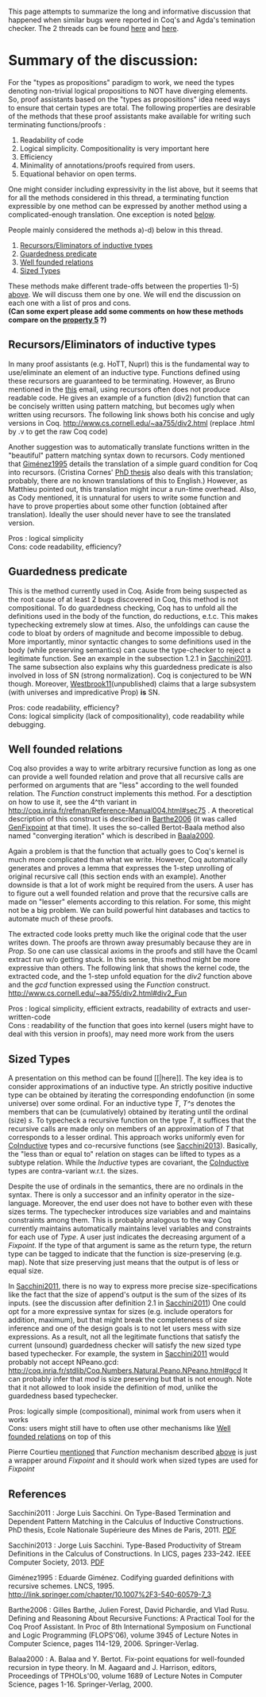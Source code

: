 This page attempts to summarize the long and informative discussion that happened when similar bugs were reported in Coq's and Agda's temination checker. The 2 threads can be found [here](https://sympa.inria.fr/sympa/arc/coq-club/2013-12/msg00119.html) and [here](https://sympa.inria.fr/sympa/arc/coq-club/2014-01/msg00036.html).

Summary of the discussion:
==========================

For the "types as propositions" paradigm to work, we need the types denoting non-trivial logical propositions to NOT have diverging elements. So, proof assistants based on the "types as propositions" idea need ways to ensure that certain types are total. The following properties are desirable of the methods that these proof assistants make available for writing such terminating functions/proofs <a name="criteria"></a>:

1.  Readability of code
2.  Logical simplicity. Compositionality is very important here
3.  Efficiency
4.  Minimality of annotations/proofs required from users.
5.  <a name="criteria5"></a>Equational behavior on open terms.

One might consider including expressivity in the list above, but it seems that for all the methods considered in this thread, a terminating function expressible by one method can be expressed by another method using a complicated-enough translation. One exception is noted [below](#classical).

People mainly considered the methods a)-d) below in this thread.

1.  [Recursors/Eliminators of inductive types](#recelim)
2.  [Guardedness predicate](#guarded)
3.  [Well founded relations](#wfrel)
4.  [Sized Types](#sized)

These methods make different trade-offs between the properties 1)-5) [above](#criteria). We will discuss them one by one. We will end the discussion on each one with a list of pros and cons.  
**(Can some expert please add some comments on how these methods compare on the [property 5](#criteria5) ?)**

<a name="recelim">Recursors/Eliminators of inductive types</a>
--------------------------------------------------------------

In many proof assistants (e.g. HoTT, Nuprl) this is the fundamental way to use/eliminate an element of an inductive type. Functions defined using these recursors are guaranteed to be terminating. However, as Bruno mentioned in the [this](https://sympa.inria.fr/sympa/arc/coq-club/2013-12/msg00191.html) email, using recursors often does not produce readable code. He gives an example of a function (div2) function that can be concisely written using pattern matching, but becomes ugly when written using recursors. The following link shows both his concise and ugly versions in Coq. <http://www.cs.cornell.edu/~aa755/div2.html> (replace .html by .v to get the raw Coq code)

Another suggestion was to automatically translate functions written in the "beautiful" pattern matching syntax down to recursors. Cody mentioned that [Giménez1995](#Giménez1995) details the translation of a simple guard condition for Coq into recursors. (Cristina Cornes' [PhD thesis](https://who.rocq.inria.fr/Frederic.Blanqui/divers/cornes97phd-toc.pdf) also deals with this translation; probably, there are no known translations of this to English.) However, as Matthieu pointed out, this translation might incur a run-time overhead. Also, as Cody mentioned, it is unnatural for users to write some function and have to prove properties about some other function (obtained after translation). Ideally the user should never have to see the translated version.

Pros : logical simplicity  
Cons: code readability, efficiency?

<a name="guarded">Guardedness predicate</a>
-------------------------------------------

This is the method currently used in Coq. Aside from being suspected as the root cause of at least 2 bugs discovered in Coq, this method is not compositional. To do guardedness checking, Coq has to unfold all the definitions used in the body of the function, do reductions, e.t.c. This makes typechecking extremely slow at times. Also, the unfoldings can cause the code to bloat by orders of magnitude and become impossible to debug. More importantly, minor syntactic changes to some definitions used in the body (while preserving semantics) can cause the type-checker to reject a legitimate function. See an example in the subsection 1.2.1 in [Sacchini2011](#Sacchini2011). The same subsection also explains why this guardedness predicate is also involved in loss of SN (strong normalization). Coq is conjectured to be WN though. Moreover, [Westbrook11](#Westbrook11)(unpublished) claims that a large subsystem (with universes and impredicative Prop) **is** SN.

Pros: code readability, efficiency?  
Cons: logical simplicity (lack of compositionality), code readability while debugging.

<a name="wfrel">Well founded relations</a>
------------------------------------------

Coq also provides a way to write arbitrary recursive function as long as one can provide a well founded relation and prove that all recursive calls are performed on arguments that are "less" according to the well founded relation. The *Function* construct implements this method. For a desctiption on how to use it, see the 4^th variant in <http://coq.inria.fr/refman/Reference-Manual004.html#sec75> . A theoretical description of this construct is described in [Barthe2006](#Barthe2006) (it was called [GenFixpoint](GenFixpoint) at that time). It uses the so-called Bertot-Baala method also named "converging iteration" which is described in [Baala2000](#Baala2000).

Again a problem is that the function that actually goes to Coq's kernel is much more complicated than what we write. However, Coq automatically generates and proves a lemma that expresses the 1-step unrolling of original recursive call (this section ends with an example). Another downside is that a lot of work might be required from the users. A user has to figure out a well founded relation and prove that the recursive calls are made on "lesser" elements according to this relation. For some, this might not be a big problem. We can build powerful hint databases and tactics to automate much of these proofs.

The extracted code looks pretty much like the original code that the user writes down. The proofs are thrown away presumably because they are in *Prop*. So one can use <a name="classical">classical</a> axioms in the proofs and still have the Ocaml extract run w/o getting stuck. In this sense, this method might be more expressive than others. The following link that shows the kernel code, the extracted code, and the 1-step unfold equation for the *div2* function above and the *gcd* function expressed using the *Function* construct. <http://www.cs.cornell.edu/~aa755/div2.html#div2_Fun>

Pros : logical simplicity, efficient extracts, readability of extracts and user-written-code  
Cons : readability of the function that goes into kernel (users might have to deal with this version in proofs), may need more work from the users

<a name="sized">Sized Types</a>
-------------------------------

A presentation on this method can be found \[\[|here\]\]. The key idea is to consider approximations of an inductive type. An strictly positive inductive type can be obtained by iterating the corresponding endofunction (in some universe) over some ordinal. For an inductive type *T*, *T^s* denotes the members that can be (cumulatively) obtained by iterating until the ordinal (size) *s*. To typecheck a recursive function on the type *T*, it suffices that the recursive calls are made only on members of an approximation of *T* that corresponds to a lesser ordinal. This approach works uniformly even for [CoInductive](CoInductive) types and co-recursive functions (see [Sacchini2013](#Sacchini2013)). Basically, the "less than or equal to" relation on stages can be lifted to types as a subtype relation. While the *Inductive* types are covariant, the [CoInductive](CoInductive) types are contra-variant w.r.t. the sizes.

Despite the use of ordinals in the semantics, there are no ordinals in the syntax. There is only a successor and an infinity operator in the size-language. Moreover, the end user does not have to bother even with these sizes terms. The typechecker introduces size variables and and maintains constraints among them. This is probably analogous to the way Coq currently maintains automatically maintains level variables and constraints for each use of *Type*. A user just indicates the decreasing argument of a *Fixpoint*. If the type of that argument is same as the return type, the return type can be tagged to indicate that the function is size-preserving (e.g. map). Note that size preserving just means that the output is of less or equal size.

In [Sacchini2011](#Sacchini2011), there is no way to express more precise size-specifications like the fact that the size of append's output is the sum of the sizes of its inputs. (see the discussion after definition 2.1 in [Sacchini2011](#Sacchini2011)) One could opt for a more expressive syntax for sizes (e.g. include operators for addition, maximum), but that might break the completeness of size inference and one of the design goals is to not let users mess with size expressions. As a result, not all the legitimate functions that satisfy the current (unsound) guardedness checker will satisfy the new sized type based typechecker. For example, the system in [Sacchini2011](#Sacchini2011) would probably not accept NPeano.gcd: <http://coq.inria.fr/stdlib/Coq.Numbers.Natural.Peano.NPeano.html#gcd> It can probably infer that *mod* is size preserving but that is not enough. Note that it not allowed to look inside the definition of mod, unlike the guardedness based typechecker.

Pros: logically simple (compositional), minimal work from users when it works  
Cons: users might still have to often use other mechanisms like [Well founded relations](#wfrel) on top of this

Pierre Courtieu [mentioned](https://sympa.inria.fr/sympa/arc/coq-club/2014-03/msg00086.html) that *Function* mechanism described [above](#wfrel) is just a wrapper around *Fixpoint* and it should work when sized types are used for *Fixpoint*

References
----------

<a name="Sacchini2011">Sacchini2011</a> :  Jorge Luis Sacchini. On Type-Based Termination and Dependent Pattern Matching in the Calculus of Inductive Constructions. PhD thesis, Ecole Nationale Supérieure des Mines de Paris, 2011. [PDF](http://pastel.archives-ouvertes.fr/docs/00/62/24/29/PDF/21076_SACCHINI_2011_archivage.pdf)

<a name="Sacchini2013">Sacchini2013</a> : Jorge Luis Sacchini. Type-Based Productivity of Stream Definitions in the Calculus of Constructions. In LICS, pages 233–242. IEEE Computer Society, 2013. [PDF](http://www.qatar.cmu.edu/~sacchini/papers/lics13.pdf)

<a name="Giménez1995">Giménez1995</a> :  Eduarde Giménez. Codifying guarded definitions with recursive schemes. LNCS, 1995. <http://link.springer.com/chapter/10.1007%2F3-540-60579-7_3>

<a name="Barthe2006">Barthe2006</a> : Gilles Barthe, Julien Forest, David Pichardie, and Vlad Rusu.
Defining and Reasoning About Recursive Functions: A Practical Tool for
the Coq Proof Assistant. In Proc of 8th International Symposium on
Functional and Logic Programming (FLOPS'06), volume 3945 of Lecture
Notes in Computer Science, pages 114-129, 2006. Springer-Verlag.

<a name="Balaa2000">Balaa2000</a> :  A. Balaa and Y. Bertot. Fix-point equations for well-founded
recursion in type theory. In M. Aagaard and J. Harrison, editors, Proceedings of TPHOLs'00, volume
1689 of Lecture Notes in Computer Science, pages 1-16. Springer-Verlag, 2000.